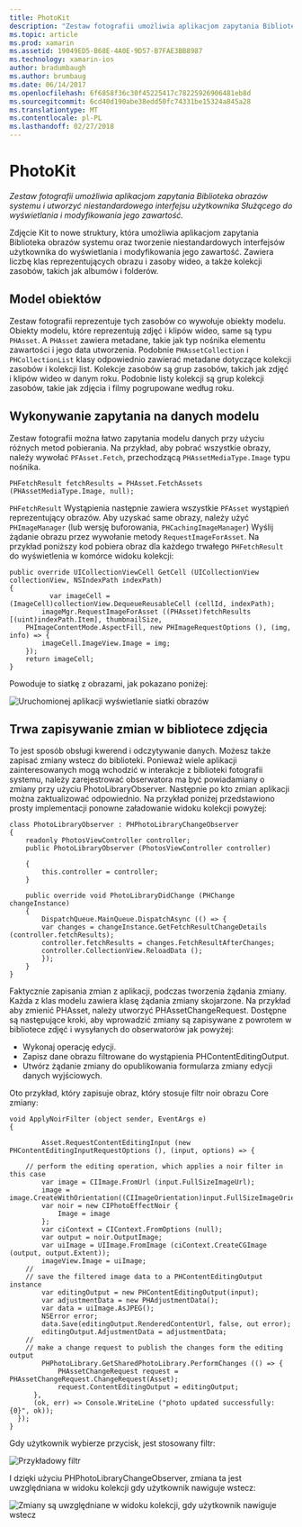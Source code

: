 ```yaml
---
title: PhotoKit
description: "Zestaw fotografii umożliwia aplikacjom zapytania Biblioteka obrazów systemu i utworzyć niestandardowego interfejsu użytkownika Służącego do wyświetlania i modyfikowania jego zawartość."
ms.topic: article
ms.prod: xamarin
ms.assetid: 19049ED5-B68E-4A0E-9D57-B7FAE3BB8987
ms.technology: xamarin-ios
author: bradumbaugh
ms.author: brumbaug
ms.date: 06/14/2017
ms.openlocfilehash: 6f6858f36c30f45225417c78225926906481eb8d
ms.sourcegitcommit: 6cd40d190abe38edd50fc74331be15324a845a28
ms.translationtype: MT
ms.contentlocale: pl-PL
ms.lasthandoff: 02/27/2018
---
```

# <a name="photokit"></a>PhotoKit

_Zestaw fotografii umożliwia aplikacjom zapytania Biblioteka obrazów systemu i utworzyć niestandardowego interfejsu użytkownika Służącego do wyświetlania i modyfikowania jego zawartość._

Zdjęcie Kit to nowe struktury, która umożliwia aplikacjom zapytania Biblioteka obrazów systemu oraz tworzenie niestandardowych interfejsów użytkownika do wyświetlania i modyfikowania jego zawartość. Zawiera liczbę klas reprezentujących obrazu i zasoby wideo, a także kolekcji zasobów, takich jak albumów i folderów.

## <a name="model-objects"></a>Model obiektów
Zestaw fotografii reprezentuje tych zasobów co wywołuje obiekty modelu. Obiekty modelu, które reprezentują zdjęć i klipów wideo, same są typu `PHAsset`. A `PHAsset` zawiera metadane, takie jak typ nośnika elementu zawartości i jego data utworzenia.
Podobnie `PHAssetCollection` i `PHCollectionList` klasy odpowiednio zawierać metadane dotyczące kolekcji zasobów i kolekcji list. Kolekcje zasobów są grup zasobów, takich jak zdjęć i klipów wideo w danym roku. Podobnie listy kolekcji są grup kolekcji zasobów, takie jak zdjęcia i filmy pogrupowane według roku.

## <a name="querying-model-data"></a>Wykonywanie zapytania na danych modelu
Zestaw fotografii można łatwo zapytania modelu danych przy użyciu różnych metod pobierania. Na przykład, aby pobrać wszystkie obrazy, należy wywołać `PFAsset.Fetch`, przechodzącą `PHAssetMediaType.Image` typu nośnika.

    PHFetchResult fetchResults = PHAsset.FetchAssets (PHAssetMediaType.Image, null);

`PHFetchResult` Wystąpienia następnie zawiera wszystkie `PFAsset` wystąpień reprezentujący obrazów. Aby uzyskać same obrazy, należy użyć `PHImageManager` (lub wersję buforowania, `PHCachingImageManager`) Wyślij żądanie obrazu przez wywołanie metody `RequestImageForAsset`. Na przykład poniższy kod pobiera obraz dla każdego trwałego `PHFetchResult` do wyświetlenia w komórce widoku kolekcji:


    public override UICollectionViewCell GetCell (UICollectionView collectionView, NSIndexPath indexPath)
    {
              var imageCell = (ImageCell)collectionView.DequeueReusableCell (cellId, indexPath);
            imageMgr.RequestImageForAsset ((PHAsset)fetchResults [(uint)indexPath.Item], thumbnailSize,
        PHImageContentMode.AspectFill, new PHImageRequestOptions (), (img, info) => {
            imageCell.ImageView.Image = img;
        });
        return imageCell;
    }

Powoduje to siatkę z obrazami, jak pokazano poniżej:

![](photokit-images/image4.png "Uruchomionej aplikacji wyświetlanie siatki obrazów")
 
## <a name="saving-changes-to-the-photo-library"></a>Trwa zapisywanie zmian w bibliotece zdjęcia

To jest sposób obsługi kwerend i odczytywanie danych. Możesz także zapisać zmiany wstecz do biblioteki. Ponieważ wiele aplikacji zainteresowanych mogą wchodzić w interakcje z biblioteki fotografii systemu, należy zarejestrować obserwatora ma być powiadamiany o zmiany przy użyciu PhotoLibraryObserver. Następnie po kto zmian aplikacji można zaktualizować odpowiednio. Na przykład poniżej przedstawiono prosty implementacji ponowne załadowanie widoku kolekcji powyżej:

    class PhotoLibraryObserver : PHPhotoLibraryChangeObserver
    {
        readonly PhotosViewController controller;
        public PhotoLibraryObserver (PhotosViewController controller)
        
        {
            this.controller = controller;
        }
    
        public override void PhotoLibraryDidChange (PHChange changeInstance)
        {
            DispatchQueue.MainQueue.DispatchAsync (() => {
            var changes = changeInstance.GetFetchResultChangeDetails (controller.fetchResults);
            controller.fetchResults = changes.FetchResultAfterChanges;
            controller.CollectionView.ReloadData ();
            });
        }
    }
    
Faktycznie zapisania zmian z aplikacji, podczas tworzenia żądania zmiany. Każda z klas modelu zawiera klasę żądania zmiany skojarzone. Na przykład aby zmienić PHAsset, należy utworzyć PHAssetChangeRequest. Dostępne są następujące kroki, aby wprowadzić zmiany są zapisywane z powrotem w bibliotece zdjęć i wysyłanych do obserwatorów jak powyżej:

-   Wykonaj operację edycji.
-   Zapisz dane obrazu filtrowane do wystąpienia PHContentEditingOutput.
-   Utwórz żądanie zmiany do opublikowania formularza zmiany edycji danych wyjściowych.

Oto przykład, który zapisuje obraz, który stosuje filtr noir obrazu Core zmiany:

    void ApplyNoirFilter (object sender, EventArgs e)
    {
            
            Asset.RequestContentEditingInput (new PHContentEditingInputRequestOptions (), (input, options) => {
            
        // perform the editing operation, which applies a noir filter in this case
            var image = CIImage.FromUrl (input.FullSizeImageUrl);
            image = image.CreateWithOrientation((CIImageOrientation)input.FullSizeImageOrientation);
            var noir = new CIPhotoEffectNoir {
                Image = image
            };
            var ciContext = CIContext.FromOptions (null);
            var output = noir.OutputImage;
            var uiImage = UIImage.FromImage (ciContext.CreateCGImage (output, output.Extent));
            imageView.Image = uiImage;
        //
        // save the filtered image data to a PHContentEditingOutput instance
            var editingOutput = new PHContentEditingOutput(input);
            var adjustmentData = new PHAdjustmentData();
            var data = uiImage.AsJPEG();
            NSError error;
            data.Save(editingOutput.RenderedContentUrl, false, out error);
            editingOutput.AdjustmentData = adjustmentData;
        //
        // make a change request to publish the changes form the editing output
            PHPhotoLibrary.GetSharedPhotoLibrary.PerformChanges (() => {
                PHAssetChangeRequest request = PHAssetChangeRequest.ChangeRequest(Asset);
                request.ContentEditingOutput = editingOutput;
          },
          (ok, err) => Console.WriteLine ("photo updated successfully: {0}", ok));
      });
    }
    
Gdy użytkownik wybierze przycisk, jest stosowany filtr:

![](photokit-images/image5.png "Przykładowy filtr")
 
I dzięki użyciu PHPhotoLibraryChangeObserver, zmiana ta jest uwzględniana w widoku kolekcji gdy użytkownik nawiguje wstecz:

![](photokit-images/image6.png "Zmiany są uwzględniane w widoku kolekcji, gdy użytkownik nawiguje wstecz")

